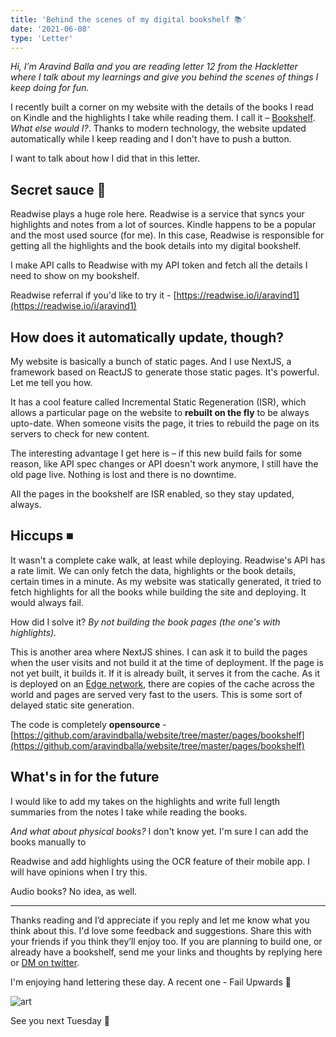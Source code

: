 ```yaml
---
title: 'Behind the scenes of my digital bookshelf 📚'
date: '2021-06-08'
type: 'Letter'
---
```


_Hi, I’m Aravind Balla and you are reading letter 12 from the Hackletter where I talk about my learnings and give you behind the scenes of things I keep doing for fun._

I recently built a corner on my website with the details of the books I read on Kindle and the highlights I take while reading them. I call it – [Bookshelf](https://aravindballa.com/bookshelf/). _What else would I?_. Thanks to modern technology, the website updated automatically while I keep reading and I don't have to push a button.

I want to talk about how I did that in this letter.

## Secret sauce 🍅

Readwise plays a huge role here. Readwise is a service that syncs your highlights and notes from a lot of sources. Kindle happens to be a popular and the most used source (for me). In this case, Readwise is responsible for getting all the highlights and the book details into my digital bookshelf.

I make API calls to Readwise with my API token and fetch all the details I need to show on my bookshelf.

Readwise referral if you'd like to try it - [https://readwise.io/i/aravind1](https://readwise.io/i/aravind1)

## How does it automatically update, though?

My website is basically a bunch of static pages. And I use NextJS, a framework based on ReactJS to generate those static pages. It's powerful. Let me tell you how.

It has a cool feature called Incremental Static Regeneration (ISR), which allows a particular page on the website to **rebuilt on the fly** to be always upto-date. When someone visits the page, it tries to rebuild the page on its servers to check for new content.

The interesting advantage I get here is – if this new build fails for some reason, like API spec changes or API doesn't work anymore, I still have the old page live. Nothing is lost and there is no downtime.

All the pages in the bookshelf are ISR enabled, so they stay updated, always.

## Hiccups ⏹

It wasn't a complete cake walk, at least while deploying. Readwise's API has a rate limit. We can only fetch the data, highlights or the book details, certain times in a minute. As my website was statically generated, it tried to fetch highlights for all the books while building the site and deploying. It would always fail.

How did I solve it? _By not building the book pages (the one's with highlights)._

This is another area where NextJS shines. I can ask it to build the pages when the user visits and not build it at the time of deployment. If the page is not yet built, it builds it. If it is already built, it serves it from the cache. As it is deployed on an [Edge network](https://vercel.com/docs/edge-network/caching), there are copies of the cache across the world and pages are served very fast to the users. This is some sort of delayed static site generation.

The code is completely **opensource** - [https://github.com/aravindballa/website/tree/master/pages/bookshelf](https://github.com/aravindballa/website/tree/master/pages/bookshelf)

## What's in for the future

I would like to add my takes on the highlights and write full length summaries from the notes I take while reading the books.

_And what about physical books?_ I don't know yet. I'm sure I can add the books manually to

Readwise and add highlights using the OCR feature of their mobile app. I will have opinions when I try this.

Audio books? No idea, as well.

---

Thanks reading and I’d appreciate if you reply and let me know what you think about this. I'd love some feedback and suggestions. Share this with your friends if you think they’ll enjoy too. If you are planning to build one, or already have a bookshelf, send me your links and thoughts by replying here or [DM on twitter](https://twitter.com/aravindballa).

I'm enjoying hand lettering these day. A recent one - Fail Upwards 🔺

![art](https://res.cloudinary.com/djeivq7td/image/upload/v1623125276/HL/fail-updward-artwork.jpg)

See you next Tuesday 👋
